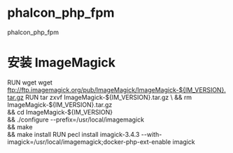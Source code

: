 # phalcon_php_fpm
phalcon_php_fpm


# 安装 ImageMagick
RUN wget wget ftp://ftp.imagemagick.org/pub/ImageMagick/ImageMagick-${IM_VERSION}.tar.gz
RUN tar zxvf ImageMagick-${IM_VERSION}.tar.gz \
    && rm ImageMagick-${IM_VERSION}.tar.gz \
    && cd ImageMagick-${IM_VERSION} \
    && ./configure --prefix=/usr/local/imagemagick \
    && make \
    && make install
RUN pecl install imagick-3.4.3 --with-imagick=/usr/local/imagemagick;docker-php-ext-enable imagick
